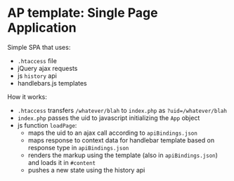 # AP template: Single Page Application

Simple SPA that uses:

- `.htaccess` file
- jQuery ajax requests
- js `history` api
- handlebars.js templates

How it works:

- `.htaccess` transfers `/whatever/blah` to `index.php` as `?uid=/whatever/blah`
- `index.php` passes the uid to javascript initializing the `App` object
- js function `loadPage`:
	- maps the uid to an ajax call according to `apiBindings.json`
	- maps response to context data for handlebar template based on response type in `apiBindings.json`
	- renders the markup using the template (also in `apiBindings.json`) and loads it in `#content`
	- pushes a new state using the history api